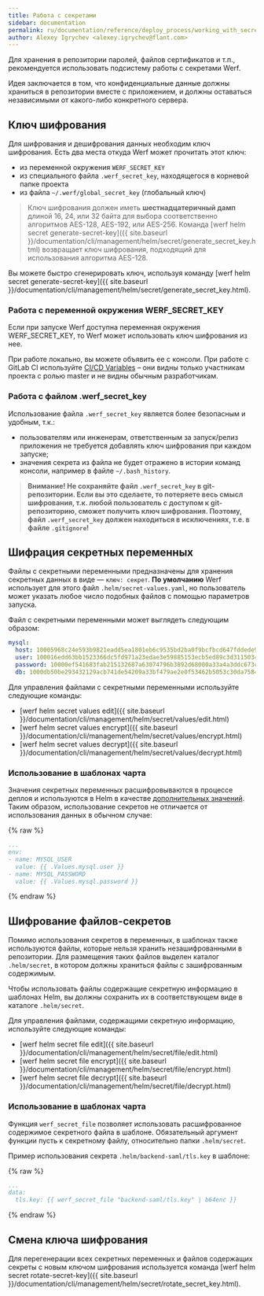 ```yaml
---
title: Работа с секретами
sidebar: documentation
permalink: ru/documentation/reference/deploy_process/working_with_secrets.html
author: Alexey Igrychev <alexey.igrychev@flant.com>
---
```


Для хранения в репозитории паролей, файлов сертификатов и т.п., рекомендуется использовать подсистему работы с секретами Werf.

Идея заключается в том, что конфиденциальные данные должны храниться в репозитории вместе с приложением, и должны оставаться независимыми от какого-либо конкретного сервера.

## Ключ шифрования

Для шифрования и дешифрования данных необходим ключ шифрования. Есть два места откуда Werf может прочитать этот ключ:
* из переменной окружения `WERF_SECRET_KEY`
* из специального файла `.werf_secret_key`, находящегося в корневой папке проекта
* из файла `~/.werf/global_secret_key` (глобальный ключ)

> Ключ шифрования должен иметь **шестнадцатеричный дамп** длиной 16, 24, или 32 байта для выбора соответственно алгоритмов AES-128, AES-192, или AES-256. Команда [werf helm secret generate-secret-key]({{ site.baseurl }}/documentation/cli/management/helm/secret/generate_secret_key.html) возвращает ключ шифрования, подходящий для использования алгоритма AES-128.

Вы можете быстро сгенерировать ключ, используя команду [werf helm secret generate-secret-key]({{ site.baseurl }}/documentation/cli/management/helm/secret/generate_secret_key.html).

### Работа с переменной окружения WERF_SECRET_KEY

Если при запуске Werf доступна переменная окружения WERF_SECRET_KEY, то Werf может использовать ключ шифрования из нее.

При работе локально, вы можете объявить ее с консоли. При работе с GitLab CI используйте [CI/CD Variables](https://docs.gitlab.com/ee/ci/variables/#variables) – они видны только участникам проекта с ролью master и не видны обычным разработчикам.

### Работа с файлом .werf_secret_key

Использование файла `.werf_secret_key` является более безопасным и удобным, т.к.:
* пользователям или инженерам, ответственным за запуск/релиз приложения не требуется добавлять ключ шифрования при каждом запуске;
* значения секрета из файла не будет отражено в истории команд консоли, например в файле `~/.bash_history`.

> **Внимание! Не сохраняйте файл `.werf_secret_key` в git-репозитории. Если вы это сделаете, то потеряете весь смысл шифрования, т.к. любой пользователь с доступом к git-репозиторию, сможет получить ключ шифрования. Поэтому, файл `.werf_secret_key` должен находиться  в исключениях, т.е. в файле `.gitignore`!**

## Шифрация секретных переменных

Файлы с секретными переменными предназначены для хранения секретных данных в виде — `ключ: секрет`. **По умолчанию** Werf использует для этого файл `.helm/secret-values.yaml`, но пользователь может указать любое число подобных файлов с помощью параметров запуска.

Файл с секретными переменными может выглядеть следующим образом:
```yaml
mysql:
  host: 10005968c24e593b9821eadd5ea1801eb6c9535bd2ba0f9bcfbcd647fddede9da0bf6e13de83eb80ebe3cad4
  user: 100016edd63bb1523366dc5fd971a23edae3e59885153ecb5ed89c3d31150349a4ff786760c886e5c0293990
  password: 10000ef541683fab215132687a63074796b3892d68000a33a4a3ddc673c3f4de81990ca654fca0130f17
  db: 1000db50be293432129acb741de54209a33bf479ae2e0f53462b5053c30da7584e31a589f5206cfa4a8e249d20
```

Для управления файлами с секретными переменными используйте следующие команды:
- [werf helm secret values edit]({{ site.baseurl }}/documentation/cli/management/helm/secret/values/edit.html)
- [werf helm secret values encrypt]({{ site.baseurl }}/documentation/cli/management/helm/secret/values/encrypt.html)
- [werf helm secret values decrypt]({{ site.baseurl }}/documentation/cli/management/helm/secret/values/decrypt.html)

### Использование в шаблонах чарта

Значения секретных переменных расшифровываются в процессе деплоя и используются в Helm в качестве [дополнительных значений](https://github.com/kubernetes/helm/blob/master/docs/chart_template_guide/values_files.md). Таким образом, использование секретов не отличается от использования данных в обычном случае:

{% raw %}
```yaml
...
env:
- name: MYSQL_USER
  value: {{ .Values.mysql.user }}
- name: MYSQL_PASSWORD
  value: {{ .Values.mysql.password }}
```
{% endraw %}

## Шифрование файлов-секретов

Помимо использования секретов в переменных, в шаблонах также используются файлы, которые нельзя хранить незашифрованными в репозитории. Для размещения таких файлов выделен каталог `.helm/secret`, в котором должны храниться файлы с зашифрованным содержимым.

Чтобы использовать файлы содержащие секретную информацию в шаблонах Helm, вы должны сохранить их в соответствующем виде в каталоге `.helm/secret`.

Для управления файлами, содержащими секретную информацию, используйте следующие команды:
- [werf helm secret file edit]({{ site.baseurl }}/documentation/cli/management/helm/secret/file/edit.html)
- [werf helm secret file encrypt]({{ site.baseurl }}/documentation/cli/management/helm/secret/file/encrypt.html)
- [werf helm secret file decrypt]({{ site.baseurl }}/documentation/cli/management/helm/secret/file/decrypt.html)

### Использование в шаблонах чарта

Функция `werf_secret_file` позволяет использовать расшифрованное содержимое секретного файла в шаблоне. Обязательный аргумент функции пусть к секретному файлу, относительно папки `.helm/secret`.

Пример использования секрета `.helm/backend-saml/tls.key` в шаблоне:

{% raw %}
```yaml
...
data:
  tls.key: {{ werf_secret_file "backend-saml/tls.key" | b64enc }}
```
{% endraw %}

## Смена ключа шифрования

Для перегенерации всех секретных переменных и файлов содержащих секреты с новым ключом шифрования используется команда [werf helm secret rotate-secret-key]({{ site.baseurl }}/documentation/cli/management/helm/secret/rotate_secret_key.html).
